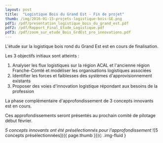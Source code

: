 ```yaml
---
layout: post
title:  "Logistique Bois du Grand Est - Fin de projet"
thumb: /img/2016-01-15-projets-logistique-bois-GE.png
pdf1: /pdf/presentation_logistique_bois_du_grand_est.pdf
pdf2: /pdf/Rapport_Final_Etude_Logistique.pdf
pdf3: /pdf/zoom_sur_etude_Bois_GrdEst_pro_innovations.pdf
---
```

L'étude sur la logistique bois rond du Grand Est est en cours de finalisation.

Les 3 objectifs initiaux sont atteints :

1. Analyser les flux logistiques sur la région ACAL et l'ancienne région Franche-Comté et modéliser les organisations logistiques associées
2. Identifier les forces et faiblesses des systèmes d'approvisionnement existants
3. Proposer des voies d'innovation logistique répondant aux besoins de la profession

La phase complémentaire d'approfondissement de 3 concepts innovants est en cours.

Ces approfondissements seront présentés au prochain comité de pilotage début février.

*5 concepts innovants ont été présélectionnés pour l'approfondissement*
![5 concepts présélectionnées]({{ page.thumb }}){: .img-fluid }

